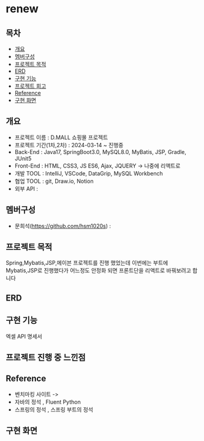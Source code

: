 # renew

## 목차
* [개요](#개요)
* [멤버구성](#멤버구성)
* [프로젝트 목적](#프로젝트-목적)
* [ERD](#ERD) 
* [구현 기능](#구현-기능)
* [프로젝트 회고](#프로젝트-회고)
* [Reference](#Reference)
* [구현 화면](#구현-화면)

## 개요
* 프로젝트 이름 : D.MALL 쇼핑몰 프로젝트
* 프로젝트 기간(1차,2차) : 2024-03-14 ~ 진행중
* Back-End : Java17, SpringBoot3.0, MySQL8.0, MyBatis, JSP, Gradle, JUnit5
* Front-End : HTML, CSS3, JS ES6, Ajax, JQUERY -> 나중에 리액트로
* 개발 TOOL : IntelliJ, VSCode, DataGrip, MySQL Workbench
* 협업 TOOL : git, Draw.io, Notion
* 외부 API : 

## 멤버구성

* 문희석(https://github.com/hsm1020s) : <br>
  

## 프로젝트 목적
Spring,Mybatis,JSP,메이븐 프로젝트를 진행 했었는데
이번에는 부트에 Mybatis,JSP로 진행했다가 어느정도 안정화 되면 프론트단을 리액트로 바꿔보려고 합니다

## ERD

## 구현 기능


엑셀 API 명세서 <br>


## 프로젝트 진행 중 느낀점

## Reference
* 벤치마킹 사이트 -> 
* 자바의 정석 , Fluent Python
* 스프링의 정석 , 스프링 부트의 정석 

## 구현 화면

